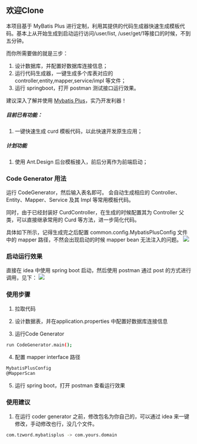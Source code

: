 ## 欢迎Clone

本项目基于 MyBatis Plus 进行定制，利用其提供的代码生成器快速生成模板代码。基本上从开始生成到启动运行访问/user/list, /user/get/1等接口的时候，不到五分钟。

而你所需要做的就是三步：
1. 设计数据库，并配置好数据库连接信息；
2. 运行代码生成器，一键生成多个库表对应的 controller,entity,mapper,service/impl 等文件；
3. 运行 springboot，打开 postman 测试接口运行效果。

建议深入了解并使用 [Mybatis Plus](https://mybatis.plus)，实乃开发利器！

##### 目前已有功能：
1. 一键快速生成 curd 模板代码，以此快速开发原生应用；

##### 计划功能
1. 使用 Ant.Design 后台模板接入，前后分离作为前端启动；

### Code Generator 用法

运行 CodeGenerator，然后输入表名即可。
会自动生成相应的 Controller、Entity、Mapper、Service 及其 Impl 等常用模板代码。

同时，由于已经封装好 CurdController，在生成的时候配置其为 Controller 父类，可以直接继承常用的 Curd 等方法，进一步简化代码。

具体如下所示，记得生成完之后配置 common.config.MybatisPlusConfig 文件中的 mapper 路径，不然会出现启动的时候 mapper bean 无法注入的问题。
![](docs/images/the-usage-of-code-generator.gif)

### 启动运行效果

直接在 idea 中使用 spring boot 启动，然后使用 postman 通过 post 的方式进行调用，见下：
![](docs/images/the-usage-of-web-service.gif)


### 使用步骤

1. 拉取代码

2. 设计数据表，并在application.properties 中配置好数据库连接信息

3. 运行Code Generator
```bash
run CodeGenerator.main();
```

4. 配置 mapper interface 路径
```bash
MybatisPlusConfig
@MapperScan
```

5. 运行 spring boot，打开 postman 查看运行效果

### 使用建议
1. 在运行 coder generator 之前，修改包名为你自己的，可以通过 idea 来一键修改，手动修改也行，没几个文件。
```bash
com.tzword.mybatisplus -> com.yours.domain
```



